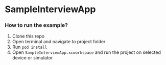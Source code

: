 # SampleInterviewApp

### How to run the example?

1. Clone this repo
1. Open terminal and navigate to project folder
1. Run `pod install`
1. Open `SampleInterviewApp.xcworkspace` and run the project on selected device or simulator


